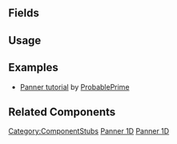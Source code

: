 <languages></languages> <translate>

## Fields

## Usage

## Examples

-   [Panner tutorial](https://www.youtube.com/watch?v=S0dF4bdtT6Q) by
    [ProbablePrime](User:ProbablePrime "wikilink")

## Related Components

</translate>

[Category:ComponentStubs](Category:ComponentStubs "wikilink") [Panner
1D](Category:Components{{#translation:}} "wikilink") [Panner
1D](Category:Components:Transform:Drivers{{#translation:}} "wikilink")